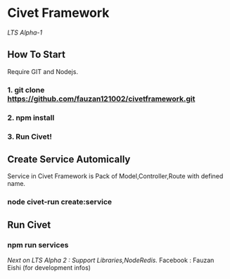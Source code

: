 # Civet Framework
_LTS Alpha-1_

## How To Start
Require GIT and Nodejs.
### 1. git clone https://github.com/fauzan121002/civetframework.git
### 2. npm install
### 3. Run Civet!

## Create Service Automically
Service in Civet Framework is Pack of Model,Controller,Route with defined name.

### node civet-run create:service <Your Service Name>

## Run Civet

### npm run services

*Next on LTS Alpha 2 : Support Libraries,NodeRedis.*
Facebook : Fauzan Eishi (for development infos)
